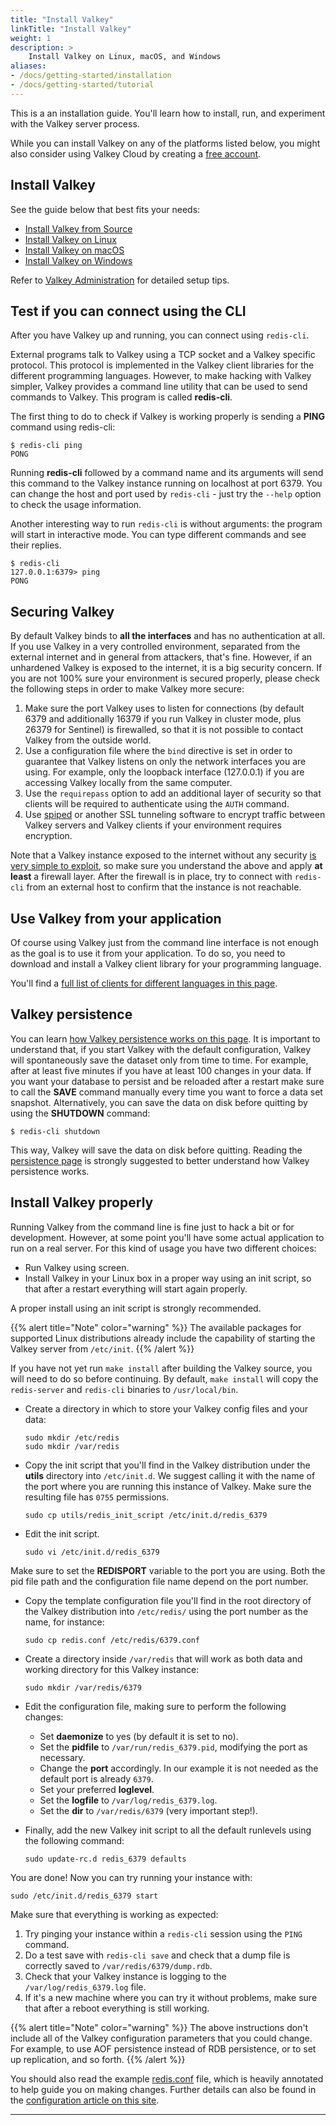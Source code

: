 ```yaml
---
title: "Install Valkey"
linkTitle: "Install Valkey"
weight: 1
description: >
    Install Valkey on Linux, macOS, and Windows
aliases:
- /docs/getting-started/installation
- /docs/getting-started/tutorial
---
```


This is a an installation guide. You'll learn how to install, run, and experiment with the Valkey server process.

While you can install Valkey on any of the platforms listed below, you might also consider using Valkey Cloud by creating a [free account](https://redis.com/try-free?utm_source=redisio&utm_medium=referral&utm_campaign=2023-09-try_free&utm_content=cu-redis_cloud_users).

## Install Valkey

See the guide below that best fits your needs:

* [Install Valkey from Source](/docs/install/install-redis/install-redis-from-source)
* [Install Valkey on Linux](/docs/install/install-redis/install-redis-on-linux)
* [Install Valkey on macOS](/docs/install/install-redis/install-redis-on-mac-os)
* [Install Valkey on Windows](/docs/install/install-redis/install-redis-on-windows)

Refer to [Valkey Administration](/docs/management/admin/) for detailed setup tips.

## Test if you can connect using the CLI

After you have Valkey up and running, you can connect using `redis-cli`.

External programs talk to Valkey using a TCP socket and a Valkey specific protocol. This protocol is implemented in the Valkey client libraries for the different programming languages. However, to make hacking with Valkey simpler, Valkey provides a command line utility that can be used to send commands to Valkey. This program is called **redis-cli**.

The first thing to do to check if Valkey is working properly is sending a **PING** command using redis-cli:

```
$ redis-cli ping
PONG
```

Running **redis-cli** followed by a command name and its arguments will send this command to the Valkey instance running on localhost at port 6379. You can change the host and port used by `redis-cli` - just try the `--help` option to check the usage information.

Another interesting way to run `redis-cli` is without arguments: the program will start in interactive mode. You can type different commands and see their replies.

```
$ redis-cli
127.0.0.1:6379> ping
PONG
```

## Securing Valkey

By default Valkey binds to **all the interfaces** and has no authentication at all. If you use Valkey in a very controlled environment, separated from the external internet and in general from attackers, that's fine. However, if an unhardened Valkey is exposed to the internet, it is a big security concern. If you are not 100% sure your environment is secured properly, please check the following steps in order to make Valkey more secure:

1. Make sure the port Valkey uses to listen for connections (by default 6379 and additionally 16379 if you run Valkey in cluster mode, plus 26379 for Sentinel) is firewalled, so that it is not possible to contact Valkey from the outside world.
2. Use a configuration file where the `bind` directive is set in order to guarantee that Valkey listens on only the network interfaces you are using. For example, only the loopback interface (127.0.0.1) if you are accessing Valkey locally from the same computer.
3. Use the `requirepass` option to add an additional layer of security so that clients will be required to authenticate using the `AUTH` command.
4. Use [spiped](http://www.tarsnap.com/spiped.html) or another SSL tunneling software to encrypt traffic between Valkey servers and Valkey clients if your environment requires encryption.

Note that a Valkey instance exposed to the internet without any security [is very simple to exploit](http://antirez.com/news/96), so make sure you understand the above and apply **at least** a firewall layer. After the firewall is in place, try to connect with `redis-cli` from an external host to confirm that the instance is not reachable.

## Use Valkey from your application

Of course using Valkey just from the command line interface is not enough as the goal is to use it from your application. To do so, you need to download and install a Valkey client library for your programming language.

You'll find a [full list of clients for different languages in this page](/clients).


## Valkey persistence

You can learn [how Valkey persistence works on this page](/docs/management/persistence/). It is important to understand that, if you start Valkey with the default configuration, Valkey will spontaneously save the dataset only from time to time. For example, after at least five minutes if you have at least 100 changes in your data. If you want your database to persist and be reloaded after a restart make sure to call the **SAVE** command manually every time you want to force a data set snapshot. Alternatively, you can save the data on disk before quitting by using the **SHUTDOWN** command:

```
$ redis-cli shutdown
```

This way, Valkey will save the data on disk before quitting. Reading the [persistence page](/docs/management/persistence/) is strongly suggested to better understand how Valkey persistence works.

## Install Valkey properly

Running Valkey from the command line is fine just to hack a bit or for development. However, at some point you'll have some actual application to run on a real server. For this kind of usage you have two different choices:

* Run Valkey using screen.
* Install Valkey in your Linux box in a proper way using an init script, so that after a restart everything will start again properly.

A proper install using an init script is strongly recommended. 

{{% alert title="Note" color="warning" %}}
The available packages for supported Linux distributions already include the capability of starting the Valkey server from `/etc/init`.
{{% /alert  %}}

If you have not yet run `make install` after building the Valkey source, you will need to do so before continuing. By default, `make install` will copy the `redis-server` and `redis-cli` binaries to `/usr/local/bin`.

* Create a directory in which to store your Valkey config files and your data:

    ```
    sudo mkdir /etc/redis
    sudo mkdir /var/redis
    ```

* Copy the init script that you'll find in the Valkey distribution under the **utils** directory into `/etc/init.d`. We suggest calling it with the name of the port where you are running this instance of Valkey. Make sure the resulting file has `0755` permissions.
    
    ```
    sudo cp utils/redis_init_script /etc/init.d/redis_6379
    ```

* Edit the init script.

    ```
    sudo vi /etc/init.d/redis_6379
    ```

Make sure to set the **REDISPORT** variable to the port you are using.
Both the pid file path and the configuration file name depend on the port number.

* Copy the template configuration file you'll find in the root directory of the Valkey distribution into `/etc/redis/` using the port number as the name, for instance:

    ```
    sudo cp redis.conf /etc/redis/6379.conf
    ```

* Create a directory inside `/var/redis` that will work as both data and working directory for this Valkey instance:

    ```
    sudo mkdir /var/redis/6379
    ```

* Edit the configuration file, making sure to perform the following changes:
    * Set **daemonize** to yes (by default it is set to no).
    * Set the **pidfile** to `/var/run/redis_6379.pid`, modifying the port as necessary.
    * Change the **port** accordingly. In our example it is not needed as the default port is already `6379`.
    * Set your preferred **loglevel**.
    * Set the **logfile** to `/var/log/redis_6379.log`.
    * Set the **dir** to `/var/redis/6379` (very important step!).
* Finally, add the new Valkey init script to all the default runlevels using the following command:

    ```
    sudo update-rc.d redis_6379 defaults
    ```

You are done! Now you can try running your instance with:

```
sudo /etc/init.d/redis_6379 start
```

Make sure that everything is working as expected:

1. Try pinging your instance within a `redis-cli` session using the `PING` command.
2. Do a test save with `redis-cli save` and check that a dump file is correctly saved to `/var/redis/6379/dump.rdb`.
3. Check that your Valkey instance is logging to the `/var/log/redis_6379.log` file.
4. If it's a new machine where you can try it without problems, make sure that after a reboot everything is still working.

{{% alert title="Note" color="warning" %}}
The above instructions don't include all of the Valkey configuration parameters that you could change. For example, to use AOF persistence instead of RDB persistence, or to set up replication, and so forth.
{{% /alert  %}}

You should also read the example [redis.conf](/docs/management/config-file/) file, which is heavily annotated to help guide you on making changes. Further details can also be found in the [configuration article on this site](/docs/management/config/).

<hr>
